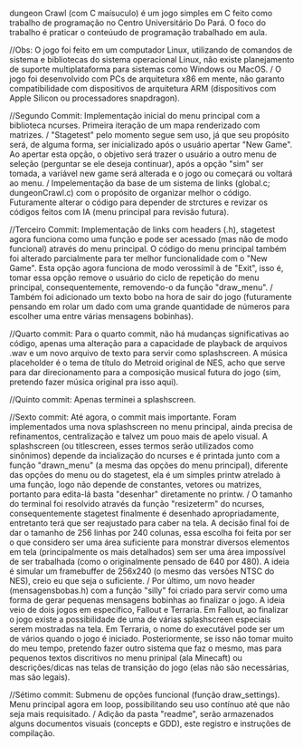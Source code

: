 dungeon Crawl (com C maísuculo) é um jogo simples em C feito como trabalho de programação no Centro Universitário Do Pará. O foco do trabalho é praticar o conteúudo de programação trabalhado em aula.

//Obs: O jogo foi feito em um computador Linux, utilizando de comandos de sistema e bibliotecas do sistema operacional Linux, não existe planejamento de suporte multiplataforma para sistemas como Windows ou MacOS.
/
O jogo foi desenvolvido com PCs de arquitetura x86 em mente, não garanto compatibilidade com dispositivos de arquitetura ARM (dispositivos com Apple Silicon ou processadores snapdragon).

//Segundo Commit:
Implementação inicial do menu principal com a biblioteca ncurses. Primeira iteração de um mapa renderizado com matrizes.
/
"Stagetest" pelo momento segue sem uso, já que seu propósito será, de alguma forma, ser inicializado após o usuário apertar "New Game". Ao apertar esta opção, o objetivo será trazer o usuário a outro menu de seleção (perguntar se ele deseja continuar), após a opção "sim" ser tomada, a variável new game será alterada e o jogo ou começará ou voltará ao menu.
/
Impelementação da base de um sistema de links (global.c; dungeonCrawl.c) com o propósito de organizar melhor o código. Futuramente alterar o código para depender de strctures e revizar os códigos feitos com IA (menu principal para revisão futura).


//Terceiro Commit:
Implementação de links com headers (.h), stagetest agora funciona como uma função e pode ser acessado (mas não de modo funcional) através do menu principal. O código do menu principal também foi alterado parcialmente para ter melhor funcionalidade com o "New Game". Esta opção agora funciona de modo verossímil à de "Exit", isso é, tomar essa opção remove o usuário do ciclo de repetição do menu principal, consequentemente, removendo-o da função "draw_menu".
/
Também foi adicionado um texto bobo na hora de sair do jogo (futuramente pensando em rolar um dado com uma grande quantidade de números para escolher uma entre várias mensagens bobinhas).

//Quarto commit:
Para o quarto commit, não há mudanças significativas ao código, apenas uma alteração para a capacidade de playback de arquivos .wav e um novo arquivo de texto para servir como splashscreen. A música placeholder é o tema de título do Metroid original de NES, acho que serve para dar direcionamento para a composição musical futura do jogo (sim, pretendo fazer música original pra isso aqui).

//Quinto commit:
Apenas terminei a splashscreen.

//Sexto commit:
Até agora, o commit mais importante. Foram implementados uma nova splashscreen no menu principal, ainda precisa de refinamentos, centralização e talvez um pouo mais de apelo visual. A splashscreen (ou titlescreen, esses termos serão utilizados como sinônimos) depende da incialização do ncurses e é printada junto com a função "drawn_menu" (a mesma das opções do menu principal), diferente das opções do menu ou do stagetest, ela é um simples printw atrelado à uma função, logo não depende de constantes, vetores ou matrizes, portanto para edita-lá basta "desenhar" diretamente no printw.
/
O tamanho do terminal foi resolvido através da função "resizeterm" do ncurses, consequentemente stagetest finalmente é desenhado apropriadamente, entretanto terá que ser reajustado para caber na tela. A decisão final foi de dar o tamanho de 256 linhas por 240 colunas, essa escolha foi feita por ser o que considero ser uma área suficiente para monstrar diversos elementos em tela (principalmente os mais detalhados) sem ser uma área impossível de ser trabalhada (como o originalmente pensado de 640 por 480). A ideia é simular um framebuffer de 256x240 (o mesmo das versões NTSC do NES), creio eu que seja o suficiente.
/
Por último, um novo header (mensagensbobas.h) com a função "silly" foi criado para servir como uma forma de gerar pequenas mensagens bobinhas ao finalizar o jogo. A ideia veio de dois jogos em específico, Fallout e Terraria. Em Fallout, ao finalizar o jogo existe a possibilidade de uma de várias splashscreen especiais serem mostradas na tela. Em Terraria, o nome do executável pode ser um de vários quando o jogo é iniciado. Posteriormente, se isso não tomar muito do meu tempo, pretendo fazer outro sistema que faz o mesmo, mas para pequenos textos discritivos no menu prinipal (ala Minecaft) ou descrições/dicas nas telas de transição do jogo (elas não são necessárias, mas são legais).

//Sétimo commit:
Submenu de opções funcional (função draw_settings). Menu principal agora em loop, possibilitando seu uso contínuo até que não seja mais requisitado. 
/
Adição da pasta "readme", serão armazenados alguns documentos visuais (concepts e GDD), este registro e instruções de compilação.